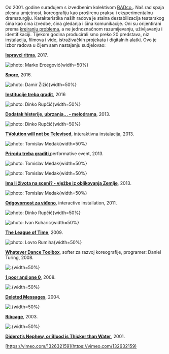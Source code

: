 <!--
.. title: Umjetnički radovi
.. slug: art
.. author: Tomislav Medak
.. date: 2018-02-05 19:52:05 UTC
.. description: Umjetnički radovi Tomislava Medak u suradnji s izvedbenim kolektivom BADco.
-->

Od 2001. godine surađujem s izvedbenim kolektivom [BADco.](http://badco.hr/). Naš rad spaja plesnu umjetnost, koreografiju kao proširenu praksu i eksperimentalnu dramaturgiju. Karakteristika naših radova je stalna destabilizacija teatarskog čina kao čina izvedbe, čina gledanja i čina komunikacije. Oni su orijentirani prema [kreiranju problema](https://skogen.pm/archive/2013/evolution-wont-be-televised/text/give-me-a-problem/), a ne jednoznačnom razumijevanju, uživljavanju i identifikaciji. Tijekom godina producirali smo preko 20 predstava, niz instalacija, filmova i vide, istraživačkih projekata i digitalnih alatki. Ovo je izbor radova u čijem sam nastajanju sudjelovao:

**[Ispravci ritma](http://badco.hr/hr/work/1/all#!correcting-rhythm)**, 2017.

![photo: Marko Ercegović](/images/correcting_rhythm.jpg){width=50%}

**[Spore](http://badco.hr/hr/work/1/all#!spore)**, 2016.

![photo: Damir Žižić](/images/spores.jpg){width=50%}

**[Institucije treba gradit](http://badco.hr/hr/work/1/all#!institutions-need-to-be-constructed)**, 2016

![photo: Dinko Rupčić](/images/institucije.jpg){width=50%}

**[Dodatak histerije, ubrzanja... - melodrama](http://badco.hr/hr/work/1/all#!melodrama)**, 2013.

![photo: Dinko Rupčić](/images/hysteria.jpg){width=50%}

**[TVolution will not be Televised](http://badco.hr/hr/work/1/all#!tvolution)**, interaktivna instalacija, 2013.

![photo: Tomislav Medak](/images/tvolution.jpg){width=50%}

**[Prirodu treba graditi](http://badco.hr/hr/work/1/all#!nature-needs-to-be-constructed)**,performative event, 2013.

![photo: Tomislav Medak](/images/nature.jpg){width=50%}

![photo: Tomislav Medak](/images/nature_2.jpg){width=50%}

**[Ima li života na sceni? - vježbe iz oblikovanja Zemlje](http://badco.hr/hr/work/1/all#!itlos)**, 2013.

![photo: Tomislav Medak](/images/scena.jpg){width=50%}

**[Odgovornost za viđeno](http://badco.hr/hr/work/1/all#!responsiblity)**, interactive installation, 2011.

![photo: Dinko Rupčić](/images/responsibility_1.jpg){width=50%}

![photo: Ivan Kuharić](/images/responsibility_2.jpg){width=50%}

**[The League of Time](http://badco.hr/hr/work/1/Performance#!league-of-time)**, 2009.

![photo: Lovro Rumiha](/images/league.jpg){width=50%}

**[Whatever Dance Toolbox](http://badco.hr/hr/work/1/all#!whatever-dance-toolbox)**, softer za razvoj koreografije, programer: Daniel Turing, 2008.

![.](/images/whatever.jpg){width=50%}

**[1 poor and one 0](http://badco.hr/hr/work/1/all#!1-poor-and-one-0)**, 2008.

![.](/images/1_poor.jpg){width=50%}

**[Deleted Messages](http://badco.hr/hr/work/1/all#!deleted-messages)**, 2004.

![.](/images/deleted.jpg){width=50%}

**[Ribcage](http://badco.hr/hr/work/1/all#!ribcage)**, 2003.

![.](/images/rebro.png){width=50%}

**[Diderot’s Nephew, or Blood is Thicker than Water](http://badco.hr/hr/work/1/all#!diderots-nephew)**, 2001.

[https://vimeo.com/132632159](https://vimeo.com/132632159)
